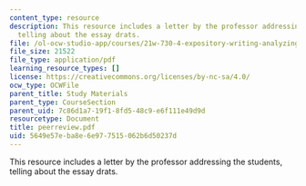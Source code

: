 ```yaml
---
content_type: resource
description: This resource includes a letter by the professor addressing the students,
  telling about the essay drats.
file: /ol-ocw-studio-app/courses/21w-730-4-expository-writing-analyzing-mass-media-spring-2001/5649e57eba8e6e977515062b6d50237d_peerreview.pdf
file_size: 21522
file_type: application/pdf
learning_resource_types: []
license: https://creativecommons.org/licenses/by-nc-sa/4.0/
ocw_type: OCWFile
parent_title: Study Materials
parent_type: CourseSection
parent_uid: 7c86d1a7-19f1-8fd5-48c9-e6f111e49d9d
resourcetype: Document
title: peerreview.pdf
uid: 5649e57e-ba8e-6e97-7515-062b6d50237d
---
```

This resource includes a letter by the professor addressing the students, telling about the essay drats.
